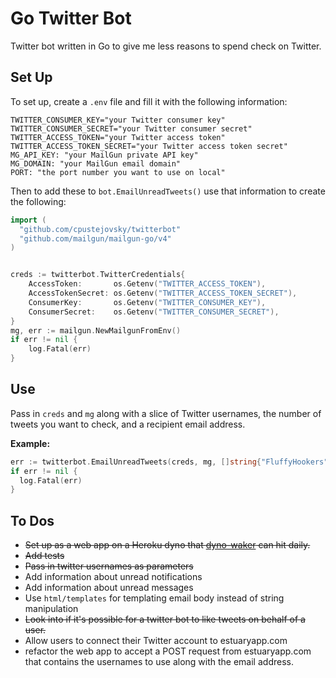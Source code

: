 # Go Twitter Bot

Twitter bot written in Go to give me less reasons to spend check on Twitter.

## Set Up
To set up, create a `.env` file and fill it with the following information:
```
TWITTER_CONSUMER_KEY="your Twitter consumer key"
TWITTER_CONSUMER_SECRET="your Twitter consumer secret"
TWITTER_ACCESS_TOKEN="your Twitter access token"
TWITTER_ACCESS_TOKEN_SECRET="your Twitter access token secret"
MG_API_KEY: "your MailGun private API key"
MG_DOMAIN: "your MailGun email domain"
PORT: "the port number you want to use on local"
```

Then to add these to `bot.EmailUnreadTweets()` use that information to create the following:
```go
import (
  "github.com/cpustejovsky/twitterbot"
  "github.com/mailgun/mailgun-go/v4"
)


creds := twitterbot.TwitterCredentials{
	AccessToken:       os.Getenv("TWITTER_ACCESS_TOKEN"),
	AccessTokenSecret: os.Getenv("TWITTER_ACCESS_TOKEN_SECRET"),
	ConsumerKey:       os.Getenv("TWITTER_CONSUMER_KEY"),
	ConsumerSecret:    os.Getenv("TWITTER_CONSUMER_SECRET"),
}
mg, err := mailgun.NewMailgunFromEnv()
if err != nil {
	log.Fatal(err)
}
```
## Use

Pass in `creds` and `mg` along with a slice of Twitter usernames, the number of tweets you want to check, and a recipient email address.

**Example:**
```go
err := twitterbot.EmailUnreadTweets(creds, mg, []string{"FluffyHookers", "elpidophoros"}, 5, "charles.pustejovsky@gmail.com")
if err != nil {
  log.Fatal(err)
}
```

## To Dos
* ~~Set up as a web app on a Heroku dyno that [dyno-waker](https://github.com/cpustejovsky/dyno-waker) can hit daily.~~
* ~~Add tests~~
* ~~Pass in twitter usernames as parameters~~
* Add information about unread notifications
* Add information about unread messages
* Use `html/templates` for templating email body instead of string manipulation
* ~~Look into if it's possible for a twitter bot to like tweets on behalf of a user.~~
* Allow users to connect their Twitter account to estuaryapp.com
* refactor the web app to accept a POST request from estuaryapp.com that contains the usernames to use along with the email address.

